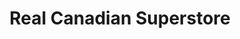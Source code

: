 ---
title: "Real Canadian Superstore"
url: /moose-jaw/real-canadian-superstore/
shop: Supermarkt
---